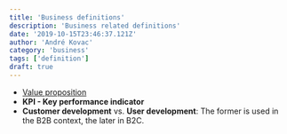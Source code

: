 ```yaml
---
title: 'Business definitions'
description: 'Business related definitions'
date: '2019-10-15T23:46:37.121Z'
author: 'André Kovac'
category: 'business'
tags: ['definition']
draft: true
---
```


- [Value proposition](https://www.investopedia.com/terms/v/valueproposition.asp)
- **KPI - Key performance indicator**
- **Customer development** vs. **User development**: The former is used in the B2B context, the later in B2C.
